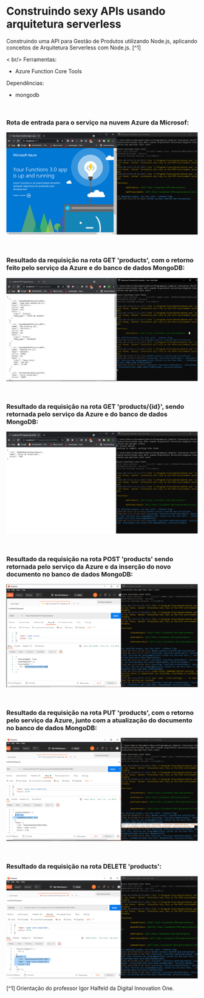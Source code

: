 # Construindo sexy APIs usando arquitetura serverless

Construindo uma API para Gestão de Produtos utilizando Node.js, aplicando conceitos de Arquitetura Serverless com Node.js. [^1]


< br/>
Ferramentas:

- Azure Function Core Tools



Dependências:

- mongodb


<br />

### Rota de entrada para o serviço na nuvem Azure da Microsof:
![rota-de-entrada-azure-cloud](./public/images/rota-de-entrada-azure-cloud.png)



<br />

### Resultado da requisição na rota GET 'products', com o retorno feito pelo serviço da Azure e do banco de dados MongoDB:
![imagem-da-rota-products](./public/images/imagem-da-rota-products.png)



<br />

### Resultado da requisição na rota GET 'products/{id}', sendo retornada pelo serviço da Azure e do banco de dados MongoDB:
![imagem-da-rota-products-id](./public/images/imagem-da-rota-products-id.png)


<br />

### Resultado da requisição na rota POST 'products' sendo retornada pelo serviço da Azure e da inserção do novo documento no banco de dados MongoDB:
![imagem-da-rota-post-products](./public/images/imagem-da-rota-post-products.png)


<br />

### Resultado da requisição na rota PUT 'products', com o retorno pelo serviço da Azure, junto com a atualização do documento no banco de dados MongoDB:
![imagem-da-rota-put-products](./public/images/imagem-da-rota-put-products.png)



<br />

### Resultado da requisição na rota DELETE 'products':
![imagem-da-rota-delete-products](./public/images/imagem-da-rota-delete-products.png)





[^1] Orientação do professor Igor Halfeld da Digital Innovation One.

